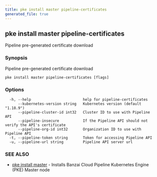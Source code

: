 ```yaml
---
title: pke install master pipeline-certificates
generated_file: true
---
```

## pke install master pipeline-certificates

Pipeline pre-generated certificate download

### Synopsis

Pipeline pre-generated certificate download

```
pke install master pipeline-certificates [flags]
```

### Options

```
  -h, --help                        help for pipeline-certificates
      --kubernetes-version string   Kubernetes version (default "1.18.9")
      --pipeline-cluster-id int32   Cluster ID to use with Pipeline API
      --pipeline-insecure           If the Pipeline API should not verify the API's certificate
      --pipeline-org-id int32       Organization ID to use with Pipeline API
  -t, --pipeline-token string       Token for accessing Pipeline API
  -u, --pipeline-url string         Pipeline API server url
```

### SEE ALSO

* [pke install master](/docs/pke/cli/reference/pke_install_master/)	 - Installs Banzai Cloud Pipeline Kubernetes Engine (PKE) Master node

